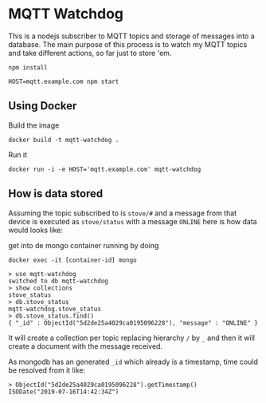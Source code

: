 # MQTT Watchdog 

This is a nodejs subscriber to MQTT topics and storage of messages into a database.
The main purpose of this process is to watch my MQTT topics and take different actions, so far just to store 'em.

```
npm install
```

```
HOST=mqtt.example.com npm start
```

## Using Docker

Build the image
```
docker build -t mqtt-watchdog .
```

Run it
```
docker run -i -e HOST='mqtt.example.com' mqtt-watchdog
```

## How is data stored

Assuming the topic subscribed to is `stove/#` and a message from that device is executed as `stove/status` with a message `ONLINE` here is how data would looks like:

get into de mongo container running by doing
```
docker exec -it [container-id] mongo
```

```
> use mqtt-watchdog
switched to db mqtt-watchdog
> show collections
stove_status
> db.stove_status
mqtt-watchdog.stove_status
> db.stove_status.find()
{ "_id" : ObjectId("5d2de25a4029ca0195096228"), "message" : "ONLINE" }
```

It will create a collection per topic replacing hierarchy `/` by `_` and then it will create a document with the message received.

As mongodb has an generated `_id` which already is a timestamp, time could be resolved from it like:

```
> ObjectId("5d2de25a4029ca0195096228").getTimestamp()
ISODate("2019-07-16T14:42:34Z")
```




